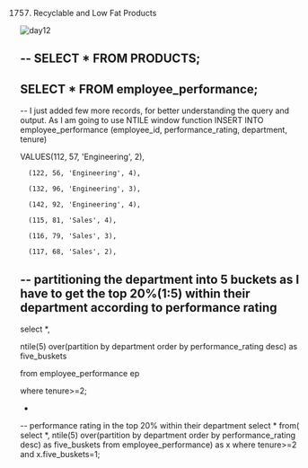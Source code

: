 1757. Recyclable and Low Fat Products

![day12](https://github.com/PankajVirendraModi/SQL-things/assets/75255261/3710df61-2481-496c-9d2e-500538913b07)

--
SELECT * FROM PRODUCTS;	
--
SELECT * FROM employee_performance;
--
-- I just added few more records, for better understanding the query and output. As I am going to use NTILE window function
INSERT INTO employee_performance (employee_id, performance_rating, department, tenure)

VALUES(112, 57, 'Engineering', 2),

      (122, 56, 'Engineering', 4),

      (132, 96, 'Engineering', 3),

      (142, 92, 'Engineering', 4),

      (115, 81, 'Sales', 4),

      (116, 79, 'Sales', 3),

      (117, 68, 'Sales', 2),

-- partitioning the department into 5 buckets as I have to get the top 20%(1:5) within their department according to performance rating
--
select *,

ntile(5) over(partition by department order by performance_rating desc) as five_buskets

from employee_performance ep

where tenure>=2; 

-
-- performance rating in the top 20% within their department
select * from(
select *,
ntile(5) over(partition by department order by performance_rating desc) as five_buskets
from employee_performance) as x
where tenure>=2 and x.five_buskets=1;
